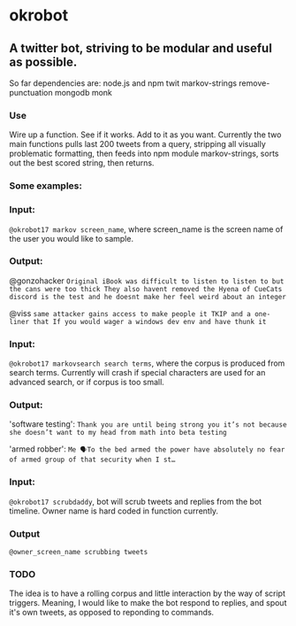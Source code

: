 # okrobot
## A twitter bot, striving to be modular and useful as possible.

So far dependencies are:
node.js and npm
twit
markov-strings
remove-punctuation
mongodb
monk

### Use

Wire up a function.  See if it works.  Add to it as you want.
Currently the two main functions pulls last 200 tweets from a query,
stripping all visually problematic formatting, then feeds into
npm module markov-strings, sorts out the best scored string,
then returns.

### Some examples:

### Input:
`@okrobot17 markov screen_name`, where screen_name is the screen name of the
user you would like to sample.

### Output:
@gonzohacker
`Original iBook was difficult to listen to listen to but the cans were too thick
They also havent removed the Hyena of CueCats
discord is the test and he doesnt make her feel weird about an integer`

@viss
`same attacker gains access to make people it
TKIP and a one-liner that
If you would wager a windows dev env and have thunk it`

### Input:
`@okrobot17 markovsearch search terms`, where the corpus is produced from search
terms. Currently will crash if special characters are used for an advanced search,
or if corpus is too small.

### Output:
'software testing':
`Thank you are until being strong you it’s not because she doesn’t want to my head from math into beta testing`

'armed robber':
`Me 🗣To the bed armed the power have absolutely no fear of armed group of that security when I st…`

### Input:
`@okrobot17 scrubdaddy`, bot will scrub tweets and replies from the bot timeline.
Owner name is hard coded in function currently.

### Output
`@owner_screen_name scrubbing tweets`


### TODO

The idea is to have a rolling corpus and little interaction by the way of script triggers.
Meaning, I would like to make the bot respond to replies, and spout it's own tweets, as
opposed to reponding to commands.
